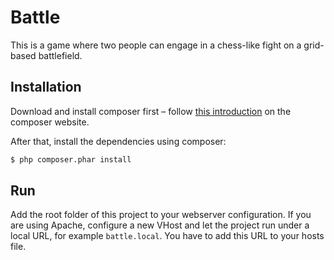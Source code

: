# Battle

This is a game where two people can engage in a chess-like fight on a grid-based battlefield.

## Installation

Download and install composer first – follow [this introduction](https://getcomposer.org/doc/00-intro.md)
on the composer website.

After that, install the dependencies using composer:

``` bash
$ php composer.phar install
```

## Run

Add the root folder of this project to your webserver configuration. If you are using Apache, configure a new VHost
and let the project run under a local URL, for example `battle.local`. You have to add this URL to your hosts file.
